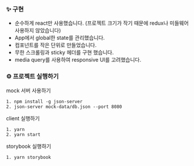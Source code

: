 ### ✨ 구현
- 순수하게 react만 사용했습니다. (프로젝트 크기가 작기 때문에 redux나 미들웨어 사용하지 않았습니다)
- App에서 global한 state를 관리했습니다.
- 컴포넌트를 작은 단위로 만들었습니다.
- 무한 스크롤링과 sticky 헤더를 구현 했습니다.
- media query를 사용하여 responsive UI를 고려했습니다.

### ⚙️ 프로젝트 실행하기

mock 서버 사용하기
```
1. npm install -g json-server
2. json-server mock-data/db.json --port 8080
```

client 실행하기
```
1. yarn
2. yarn start
```

storybook 실행하기
```
1. yarn storybook
```